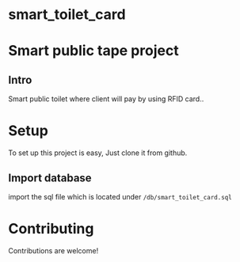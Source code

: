 # smart_toilet_card
# Smart public tape project
## Intro
Smart public toilet where client will pay by using RFID card..

# Setup
To set up this project is easy, Just clone it from github.
## Import database 
import the sql file which is located under `/db/smart_toilet_card.sql`

# Contributing
Contributions are welcome!
